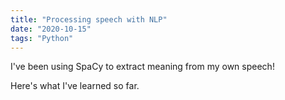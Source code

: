 ```yaml
---
title: "Processing speech with NLP"
date: "2020-10-15"
tags: "Python"
---
```

I've been using SpaCy to extract meaning from my own speech! 

Here's what I've learned so far.